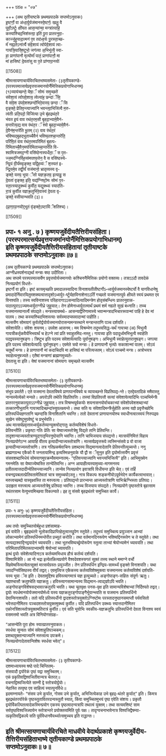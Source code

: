 +++
title = "०७"

+++
(अथ तृतीयाष्टके प्रथमप्रपाठके सप्तमोऽनुवाकः)  
इ॒ष्टर्गो॒ वा अ॑ध्व॒र्युर्यज॑मानस्ये॒ष्टर्गः॒ खलु॒ वै  
पूर्वो॒ऽर्ष्टुः क्षी॑यत आस॒न्या॑न्मा॒ मन्त्रा॑त्पाहि॒  
कस्या॑श्चिद॒भिश॑स्त्या॒ इति॑ पु॒रा प्रातरनुवा॒-  
काज्जु॑हुयादा॒त्मन॑ ए॒व तद॑ध्व॒र्यः पु॒रस्ता॒च्छ-  
र्म॑ नह्य॒तेऽना॑र्त्यै संवे॒शाय॑ त्वोपेवे॒शाय॑ त्वा-  
गायत्रि॒यास्रि॒ष्टुभो॒ जग॑त्या अ॒भिभू॑त्यै॒ स्वा-  
हा॒ प्राणा॑पानौ मृत्योर्मा॑ पातं॒ प्राणा॑पानौ॒ मा  
मा॑ हासिष्टं दे॒वता॑सु वा ए॒ते प्रा॑णापा॒नयोः॑

[[1508]]

श्रीमत्सायणाचार्यविरचितभाष्यसमेता- (३तृतीयकाण्डे-  
(परस्परमात्सर्यप्रवृत्तयजमानयोर्नैमित्तिकप्रयोगाभिधानम्)  
(१)व्याय॑च्छन्ते॒ येषा॒ँ सोमः॑ समृ॒च्छते॑  
संवेशा॒य॑ त्वोपवे॒शाय॒ त्वेत्या॑ह॒ छन्दा॑ँसि॒  
वै संवे॒श उ॑पवे॒शश्छन्दो॑भिरे॒वास्य॒ छन्दा ँ॑ सि  
वृङ्क्ते॒ प्रेतिव॒न्त्याज्या॑नि भवन्त्या॒भिजि॑त्यै म॒रु-  
त्व॑तीः प्रति॒पदो॒ विजि॑त्या उ॒भे बृ॑हद्रथंत॒रे  
भ॑वत इ॒यं वाव रथंत॒रम॒सौ बृ॒हदा॒भ्यामे॒वैन॑-  
म॒न्तरे॑त्य॒द्य वाव र॑थंत॒र ँ श्वो बृ॒हदा॒भ्यामे॒वैन॑-  
दे॒वैन॑म॒न्तरे॑ति भू॒तम् (२) वाव र॑थंत॒रं  
भ॑विष्यद्बृ॒हद्भूताच्चैवैनं॑ भविष्य॒तश्चा॒न्तरे॑ति॒  
परि॑मि॒तं वाव र॑थंत॒रमपरिमितं बृ॒हत्प-  
रि॑मिताच्चै॒वैन॒मप॑रिमिताच्चा॒न्तरे॑ति वि-  
श्वामित्रजमद॒ग्नी वसि॑ष्ठेनास्पर्धेता॒ँ स ए॒त-  
ज्ज॒मद॑ग्निर्विह॒व्य॑मपश्य॒त्तेन॒ वै स वसि॑ष्ठस्ये-  
न्द्रि॒यं वी॒र्य॑मवृङ्क्त॒ यद्वि॑ह॒व्य॑ँ श॒स्यत॑ इ-  
न्द्रि॒यमे॒व तद्वी॒र्यं॑ यज॑मानो॒ भ्रातृव्यस्य वृ-  
ङ्क्ते॒ यस्य॒ भूया ँ॑सो यज्ञक्र॒तव॒ इत्याहु॒ स  
दे॒वता॑ वृङ्क्त॒ इति॒ यद्य॑ग्निष्टो॒मः सोमः॑ प॒र-  
स्ता॒त्स्यादुक्थ्यं॑ कुर्वीत॒ यद्युक्थ्यः॑ स्याद॑ति-  
रा॒त्रं कुर्वीत यज्ञक्र॒तुभि॑रे॒वास्य॑ दे॒वता वृ-  
ङ्क्ते॒ वसीयान्भवति (३)॥

(प्रा॒णा॒पा॒नयो॑र्॒भूतं वृ॑ङ्क्ते॒ऽष्टावि॑ँशतिश्च)।

[[1509]]

प्रपा॰ १ अनु . ७ ) कृष्णयजुर्वेदीयतैत्तिरीयसंहिता।  
(परस्परमात्सर्यप्रवृत्तयजमांनयोर्नैमित्तिकप्रयोगाभिधानम्)  
इति कृष्णयजुर्वेदीयतैत्तिरीयसंहितायां तृतीयाष्टके  
प्रथमप्रपाठके सप्तमोऽनुवाकः॥७॥  
--------

(अथ तृतीयकाण्डे प्रथमप्रपाठके सप्तमोऽनुवाकः)  
आग्नीध्रस्पर्शनाद्यर्था मन्त्राः षष्ठ उदीरिताः।  
अथ सप्तमे परस्परमात्सर्येण प्रवृत्तयोर्यजमानयोः कश्चिननैमित्तिकः प्रयोगो वक्तव्यः। तत्राऽऽदौ तावदेकं नित्यप्रयोगं विधत्ते-  
इष्टर्गो वा इति। इष्टं कायमृच्छति प्रमादालस्यादिना विनाशयतीतीष्टर्गोऽ–ध्वर्युर्यजमानस्येष्टर्यो वै यागविधानेषु प्रमादादेर्निवारयितुमशक्यत्वात्तादृशोऽध्वर्युर-र्ष्टुर्यज्ञविनाशेनाऽऽर्तिं गच्छतो यजमानात्पूर्वः क्षीयते स्वयं प्रथमत एव विनश्यति। तस्य स्वविनाशस्य परिहारागाऽऽसन्यादित्यादिमन्त्रेण होतृसंबन्धिनः प्रातरनुवाक-पाठात्पुराऽऽज्यमध्वर्युराग्नीध्रे जुहुयात्। तेन होमेनाध्वर्युरात्मार्थं प्रथमं शर्म नह्यते सुखं बध्नाति। तच्च यजमानस्यानार्त्यै संपद्यते। मन्त्रस्यायमर्थः- आसन्याद्वैरिणामास्ये भवान्मन्त्रादभिचाररूपान्मां पाहि हे देव मां पालय। तथा कस्याश्चिदभिशस्त्याः सर्वस्मादप्यपवादान्मां पाहीति।  
मात्सर्येण सोमयागं कुर्वतोर्द्वयोर्यजमानयोरासन्यमन्त्रस्थाने मन्त्रान्तराणि पञ्च दर्शयति।  
संवेशायेति। संवेशः शयनम्। उपवेश आसनम्। मम विश्रम्भेण तदुभयसिद्ध-यर्थं गायत्र्या (अ) भिभूत्यै गायत्रीकर्तृकवैर्यभिभवार्थं च हेऽग्ने त्वां प्रति स्वाहुतमिद-मस्तु। गायत्र्या इति पदादूर्ध्वमभिभूत्यै स्वाहेति पदद्वयस्यानुषङ्गः। त्रिष्टुभ इति पदस्य संवेशायेत्यादिः पूर्वानुषङ्गः। अभिभूत्यै स्वाहेत्युत्तरानुषङ्ग। जगत्या इति पदस्य संवेशायेत्यादिः पूर्वानुषङ्ग। एवमेते त्रयो मन्त्राः। हे प्राणापानौ भृत्योः सकाशान्मां पातम्। सोऽयं चतुर्थो मन्त्रः। हे प्राणापानौ मां कदाचिदपि मा हासिष्ठं मा परित्यजतम्। सोऽयं पञ्चमो मन्त्रः। अत्रोभयत्र स्वाहेत्यनुषज्यते। एतैषां मन्त्राणां ब्राह्मणमुच्यते-  
देवतासु वा इति। येषां यजमानानां सोमयागः समृच्छते मात्सर्येण

[[1510]]

श्रीमत्सायणाचार्यविरचितभाष्यासमेता- (३ तृतीयकाण्डे-  
(परस्परमात्सर्यप्रवृत्तयजमानयोर्नैमित्तिकप्रयोगाभिधानम्)  
संभूय प्रवर्ततै। एते यजमाना देवताविषये प्राणापानविषये च व्यायच्छन्ते विप्रतिपद्य-न्ते। एतद्देवतादिकं ममैवास्तु नान्यस्येत्येको मन्यते। अपरोऽपि तथेति विप्रतिपत्तिः। तस्यां विप्रतिपत्तौ सत्यां संवेशायेत्यादिभिः पञ्चभिर्मन्त्रैः प्रातररनुवाकात्पुराऽऽग्नीध्रे जुहुयात्। तत्र विश्रम्भपूर्वकयोः शयनासनयोर्वाचकाभ्यां संवेशोपवेशशब्दाभ्यां तत्कारणीभूतानि गायत्र्यादिच्छन्दांस्युपलक्ष्यन्ते। तथा सति यः संवेशादिमन्त्रैर्जुहोति अस्य यज्ञे प्रवृत्तैच्छोभिः प्रतिस्पर्धियज्ञगतानि च्छन्दांसि विनाशितानि भवन्ति। ततो देवतानां प्राणापानयोश्च स्वाधीनत्वात्स्वयं निरुपद्रवः सुखेन संवेष्टुमुपवेष्टुं च प्रभुर्भवति।  
अथ मात्सर्यप्रवृत्तावध्वर्युकर्तव्यान्युक्त्वोद्गातुः कर्तव्यविशेषं विधत्ते-  
प्रेतिवन्तीति। प्रकृष्टा गतिः प्रेतिः सा येष्वाज्यस्तोत्रेषु विद्यते तानि प्रेतिवन्ति। तादृशान्याज्यस्तोत्राण्युद्गातृभिरनुष्ठेयानि भवन्ति। तानि चाभिजयाय संपद्यन्ते। मात्सर्यनिमित्तं विहाय नित्यप्रयोगेऽग्न आयाहि वीतय इत्यादीन्याज्यस्तोत्राणि। मात्सर्यप्रवृत्तरूपे त्वस्मिन्संसवे प्र वो वाजा इत्यादीन्याज्यस्तोत्राणि। तत्र गतिप्रकर्षवाचिनः प्रशब्दस्य विद्यमानत्वादेतानि प्रेतिवन्तीत्युच्यन्ते। ननु ब्राह्मणग्रन्थ एकैको वै जनतायामिन्द्र इत्यस्मिन्ननुवाके यौ द्वौ स ँसुनुत इति द्वयोर्मात्सर्येण प्रवृत्तं संसवशब्दाभिधेयं सोमयागमुपक्रम्यैवमाम्नातम्- “एतिवन्त्याज्यानि भवन्त्यभिजित्यै” इति। आभिमुख्येन गमनमेतिः सा येष्वाज्येष्वस्ति तान्येतिवन्ति। अग्न आयाहीत्यस्यामृच्या-मागमनस्य प्रतीतत्वात्तदादीन्येतिवन्त्याज्यानि। तान्येव नित्यप्रयोग इवात्रापि विधीयन्त इति चेत्। एवं तर्हि वचनद्वयबलात्प्रेतिवतामेतिवतां चात्र समुच्चयोऽस्तु। नात्र विकल्पः शङ्कनीयोऽपूर्वभेदेन कार्यैकत्वाभावात्। मरुत्वच्छब्दो यास्वृक्ष्वस्ति ता मरुत्वत्यः। प्रतिपद्यन्ते प्रारभ्यन्त आज्यस्तोत्राणि याभिर्ऋग्भिस्ताः प्रतिपदः। उदाहृता मरुत्वत्य आज्यस्तोत्रेषु प्रतिपदा भवन्ति। तच्च विजयाय संपद्यते। नित्यप्रयोगे पृष्ठस्तोत्रे बृहत्साम रथंतरसाम वेत्युभयमिच्छया विकल्प्यते। इह तु संसवे बृहद्रथंतरे समुच्चित कार्ये।

[[1511]]

प्रपा॰ १ अनु॰ ७) कृष्णयजुर्वेदीयतैत्तिरीयसंहिता।  
(परस्परमात्सर्यप्रवृत्तयजमानयोर्नैंमित्तिकप्रयोगाभिधानम्)

अथ तयोः समुच्चितयोर्बहुधा प्रशंसामाह-  
इयं वावेति। बृहृद्रथंतंरे भूलोकादिप्राप्तिहेतूत्वात्तद्रूपेण स्तूयेते। तदुभयं समुच्चित्य प्रयुञ्जान आभ्यां लोकाभ्यामेनं प्रतिस्पर्धिनमन्तेरीत प्रच्युतं करोति। तथा वर्तमानदिनरूपेण भविष्यद्दिनरूपेण च ते स्तूयेते। तथा सत्यद्याश्वाद्दिनद्वयादेनं च्यावयति। तथा भूतभविष्यच्छ्रेयोरूपेण स्तुत्वा ताभ्यां श्रेयोभ्यामेनं च्यावयति। तथा परिमितापरिमितरूपाभ्यामपि श्रेयोभ्यां च्यावयति।  
इत्थं द्वयोः संवेशेत्यादिनाऽत्र कर्तव्यमभिधाय हौत्रं कर्तव्यं दर्शयति।  
विश्वामित्रेति। आ नो भद्रा इत्येतन्नित्यप्रयोगे वैश्वदेवशस्त्रगतं सूक्तं तस्य स्थाने ममाग्ने वर्चो विहवेष्वस्त्वित्येतत्सूक्तं मात्सर्यग्रस्तः प्रयुञ्जीत। तेन प्रतिस्पर्धिन इन्द्रिय-सामर्थ्यं वृङ्क्ते विनाशयति। यथा जपदग्निर्वसिष्ठस्य वीर्यं तद्वत्। एवमृत्विज एकैकस्य कर्तव्यविशेषमुक्त्वा यजमानस्य कर्तव्यविशेषं दर्शयति-  
यस्य भूया ँस इति। देवतामुद्दिश्य हविस्त्यागमात्रं यज्ञ इत्युच्यते। अङ्गोपाङ्ग-सहितः संपूर्णः ऋतुः। यज्ञश्चासौ क्रतुश्चेति यज्ञक्रतुः। हविस्त्यागसामान्यस्य विद्यमान-त्वाद्यज्ञोऽपि भवति। अङ्गोपाङ्गविशेषसद्भावात्क्रतुरपि भवति। यथा चूतवृक्षः पनस-वृक्ष इति सामान्यविशेषाभ्यां निर्दिश्यते तद्वत्। द्वयोः स्पर्धमानयोर्यजमानयोर्मध्ये यस्य यज्ञक्रतुरङ्गोपाङ्गैर्भूयान्भवति स यजमानः प्रतिस्पर्धिनो देवान्विनाशयति। ततो यदि प्रतिस्पर्धीनो द्वादशस्तोत्रयुक्तोऽग्निष्टोमः परस्तादनुष्ठानसमाप्तौ पर्यवसितो भवेत्तदानीमितरः पञ्चदशस्तोत्रयुक्तमुक्थ्यं कुर्वीत। यदि प्रतिस्पर्धिन उक्थ्यः स्यात्तदानीमितर एकोनत्रिंशत्स्तोत्रयुक्तमतिरात्रं कुर्वीत। एवं सति भूयोभिः स्वकीय-यज्ञक्रतुभिः प्रतिस्पर्धिनो देवता विनाश्य स्वयं वसमत्तमो भवति अत्र विनियोगसंग्रहः-

“आसन्येति पुरा होमः स्यात्प्रातरनुवाकतः।  
स्पर्धया सुन्वतः सोमं संवेशाहुतिपञ्चकम्॥  
प्रशब्दयुक्तान्याज्यानि मरुत्वत्य उपक्रमे।  
नित्यप्रयोगादेतावान्विशेषः स्पर्धया भवेत्”॥

[[1512]]

श्रीमत्सायणाचार्यविरचितभाष्यसमेता- (३ तृतीयकाण्डे-  
दशमाध्यायस्य षष्ठे पादे चिन्तितम्-  
संसवादौ द्वयोरेकं पृष्ठं यद्वा समुच्चितम्।  
एकं प्रकृतिवद्विश्वजितीवान्यत्र चेतरत्॥  
वचनाद्विश्वजित्येते साम्नी द्वे स्तोत्रयोर्द्वयोः।  
नेहास्ति तत्पृष्ठ एव साहित्यं स्यात्पुनर्विधेः॥  
इदमाम्नायते- “संसव उभे कुर्यात, गोसव उभे कुर्यात्, अभिजित्येकाह उभे बृहद्र-थंतरे कुर्यात्” इति। किमत्र बृहद्रथंतरयोरेर्क पृष्ठस्तुतावितरदन्यस्तुतौ स्यात्, किंवा समुच्चितमुभयं पृष्ठ एवेति संशयः। प्रकृतौ द्वयोर्विकल्पितत्वादेकस्मिन्प्रयोग एकस्य पृष्ठत्वादन्यत्रापि तथात्वं युक्तम्। तथा सत्यवशिष्टं साम सर्वपृष्ठविश्वजिन्न्यायेन स्तोत्रान्तरे प्रयोक्तव्यमिति पूर्वः पक्षः। तादृग्वचनाभावेनात्र विश्वजिद्वैषम्या-त्प्रकृतिवद्विकल्पे सति पूर्वविधानवैयर्थ्यात्समुच्चय इति राद्धान्तः।

इति श्रीमत्सायणाचार्यविरचिते माधवीये वेदार्थप्रकाशे कृष्णयजुर्वेदीय-  
तैत्तिरीयसंहिताभाष्ये तृतीयकाण्डे प्रथमप्रपाठके  
सप्तमोऽनुवाकः॥ ७॥  
-----
